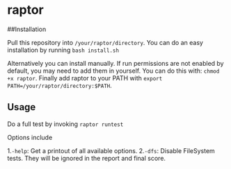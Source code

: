 # raptor

##Installation

Pull this repository into `/your/raptor/directory`. 
You can do an easy installation by running `bash install.sh`

Alternatively you can install manually. If run permissions are not enabled by default, you may need to add them in yourself. 
You can do this with: `chmod +x raptor`.
Finally add raptor to your PATH with `export PATH=/your/raptor/directory:$PATH`.

## Usage

Do a full test by invoking `raptor runtest`

Options include 

1.`-help`: Get a printout of all available options.
2.`-dfs`: Disable FileSystem tests. They will be ignored in the report and final score.
